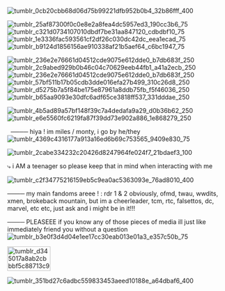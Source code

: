 ![tumblr_0cb20cbb68d06d75b99221dfb952b0b4_32b86fff_400](https://github.com/user-attachments/assets/64f109cd-5af6-4f93-87a5-4c22e932f955)


![tumblr_25af87300f0c0e8e2a8fea4dc5957ed3_190cc3b6_75](https://github.com/user-attachments/assets/010d6632-db9f-4bd3-8075-ba6696b5ee0f)
![tumblr_c321d0734107010dbdf7be31aa847120_cdbdbf10_75](https://github.com/user-attachments/assets/83453b68-bea1-45e8-808b-6d86284f7294)
![tumblr_1e3336fac593561cf2df26c030dc42dc_eea1ecad_75](https://github.com/user-attachments/assets/f527f438-b456-4527-809a-d1bffc9e0419)
![tumblr_b9124d1856156ae910338af21b5aef64_c6bc1947_75](https://github.com/user-attachments/assets/66426de5-cf85-4d3b-b938-8fbd77c3a328)

![tumblr_236e2e76661d04512cde9075e612dde0_b7db683f_250](https://github.com/user-attachments/assets/6afb0564-ef56-44ca-a610-f74776ccb848![tumblr_0630e156d5c263aaab282f6213eb8a0d_c279ef6e_75](https://github.com/user-attachments/assets/93bcc2d5-8815-494f-9ea8-3bed00ebd4a4)
)![tumblr_2c9abed929b0b46c04c70629eeb44fb1_a41a2ecb_250](https://github.com/user-attachments/assets/bf713aeb-26bb-418e-a550-053af93dd04a)
![tumblr_236e2e76661d04512cde9075e612dde0_b7db683f_250](https://github.com/user-attachments/assets/f70d6522-fd19-4684-9e20-156870371220)
![tumblr_57bf511b17b05cdb3dde016efa27b499_310c26d8_250](https://github.com/user-attachments/assets/b64e362b-b6bf-4dac-bd8d-2e9809641e80)![tumblr_d5275b7a5f84be175e87961a8ddb75fb_f5f46036_250](https://github.com/user-attachments/assets/8bb46071-5e98-4860-bc6f-243f01f3b074)
![tumblr_b65aa9093e30dfc6adf65ce3818ff537_331dddae_250](https://github.com/user-attachments/assets/4e5fa1ab-6c3a-4814-ac20-add2faab1f4b)



 ![tumblr_4b5ad89a57bf148f39c7a4dedafa9a29_d0b36b62_250](https://github.com/user-attachments/assets/81d4425c-2e75-4b60-9122-382586cc5977)![tumblr_e6e5560fc6219fa87f39dd73e902a886_1e868279_250](https://github.com/user-attachments/assets/e2315353-76d7-43d5-b6a6-955f4b092d1c)

    
         
         
    ──── hiya ! im miles / monty, i go by he/they![tumblr_4369c4316177a913a16ed6b69c753565_9409e830_75](https://github.com/user-attachments/assets/38256e0d-e639-43f5-a300-64d0bac37388)

   ![tumblr_2cabe334232c20426d8247964fe024f7_21bdaef3_100](https://github.com/user-attachments/assets/6c666844-789e-4056-9683-127699e9cb05)

 



 ⤷  i AM a teenager so please keep that in mind when interacting with me
 

![tumblr_c2f34775216159eb5c9ea0ac5363093e_76ad8010_400](https://github.com/user-attachments/assets/6ffedb9a-74bc-4a02-b9ad-4f72d420dd41)



──── my main fandoms areee ! : rdr 1 & 2 obviously, ofmd, twau, wwdits, xmen, brokeback mountain, but im a cheerleader, tcm, rtc, falsettos, dc, marvel, etc etc, just ask and i might be in it!!!


──── PLEASEEE if you know any of those pieces of media ill just like immediately friend you without a question![tumblr_b3e0f3d4d04e1ee17cc30eab013e01a3_e357c50b_75](https://github.com/user-attachments/assets/b72e02f3-7e2e-4c24-bd71-46e35b5be9d7)



<img width="99" height="56" alt="tumblr_d345017a8ab2cbbbf5c88713c9bf886c_3430bc71_100" src="https://github.com/user-attachments/assets/5ef6dbec-df41-4528-b38c-3d6f437ad76c" />



         
         
   ![tumblr_351bd27c6adbc559833453aeed10188e_a64dbaf6_400](https://github.com/user-attachments/assets/d091bc12-c942-4768-9330-24afe474d5fb)



